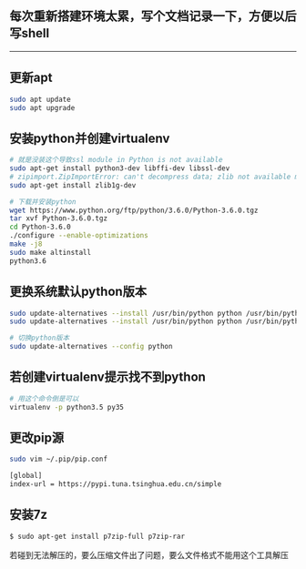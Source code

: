 ## 每次重新搭建环境太累，写个文档记录一下，方便以后写shell

---

## 更新apt

```bash
sudo apt update
sudo apt upgrade
```

## 安装python并创建virtualenv

```bash
# 就是没装这个导致ssl module in Python is not available
sudo apt-get install python3-dev libffi-dev libssl-dev
# zipimport.ZipImportError: can't decompress data; zlib not available make: *** [altinstall] Error 1
sudo apt-get install zlib1g-dev

# 下载并安装python
wget https://www.python.org/ftp/python/3.6.0/Python-3.6.0.tgz  
tar xvf Python-3.6.0.tgz
cd Python-3.6.0
./configure --enable-optimizations  
make -j8  
sudo make altinstall
python3.6
```

## 更换系统默认python版本

```bash
sudo update-alternatives --install /usr/bin/python python /usr/bin/python2 100
sudo update-alternatives --install /usr/bin/python python /usr/bin/python3 150

# 切换python版本
sudo update-alternatives --config python
```

## 若创建virtualenv提示找不到python

```bash
# 用这个命令倒是可以
virtualenv -p python3.5 py35
```

## 更改pip源

```bash
sudo vim ~/.pip/pip.conf

[global]
index-url = https://pypi.tuna.tsinghua.edu.cn/simple
```

## 安装7z

```bash
$ sudo apt-get install p7zip-full p7zip-rar
```
若碰到无法解压的，要么压缩文件出了问题，要么文件格式不能用这个工具解压
